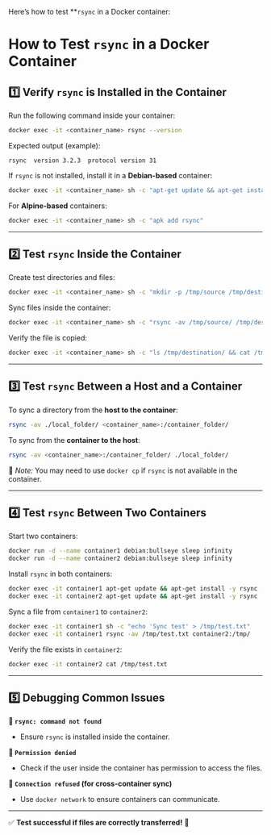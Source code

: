 Here’s how to test **`rsync` in a Docker container:  

# How to Test `rsync` in a Docker Container

## 1️⃣ Verify `rsync` is Installed in the Container
Run the following command inside your container:
```bash
docker exec -it <container_name> rsync --version
```
Expected output (example):
```
rsync  version 3.2.3  protocol version 31
```
If `rsync` is not installed, install it in a **Debian-based** container:
```bash
docker exec -it <container_name> sh -c "apt-get update && apt-get install -y rsync"
```
For **Alpine-based** containers:
```bash
docker exec -it <container_name> sh -c "apk add rsync"
```

---

## 2️⃣ Test `rsync` Inside the Container
Create test directories and files:
```bash
docker exec -it <container_name> sh -c "mkdir -p /tmp/source /tmp/destination && echo 'Hello, rsync!' > /tmp/source/file.txt"
```
Sync files inside the container:
```bash
docker exec -it <container_name> sh -c "rsync -av /tmp/source/ /tmp/destination/"
```
Verify the file is copied:
```bash
docker exec -it <container_name> sh -c "ls /tmp/destination/ && cat /tmp/destination/file.txt"
```

---

## 3️⃣ Test `rsync` Between a Host and a Container
To sync a directory from the **host to the container**:
```bash
rsync -av ./local_folder/ <container_name>:/container_folder/
```
To sync from the **container to the host**:
```bash
rsync -av <container_name>:/container_folder/ ./local_folder/
```
🔹 *Note:* You may need to use `docker cp` if `rsync` is not available in the container.

---

## 4️⃣ Test `rsync` Between Two Containers
Start two containers:
```bash
docker run -d --name container1 debian:bullseye sleep infinity
docker run -d --name container2 debian:bullseye sleep infinity
```
Install `rsync` in both containers:
```bash
docker exec -it container1 apt-get update && apt-get install -y rsync
docker exec -it container2 apt-get update && apt-get install -y rsync
```
Sync a file from `container1` to `container2`:
```bash
docker exec -it container1 sh -c "echo 'Sync test' > /tmp/test.txt"
docker exec -it container1 rsync -av /tmp/test.txt container2:/tmp/
```
Verify the file exists in `container2`:
```bash
docker exec -it container2 cat /tmp/test.txt
```

---

## 5️⃣ Debugging Common Issues

**🔹 `rsync: command not found`**
- Ensure `rsync` is installed inside the container.

**🔹 `Permission denied`**
- Check if the user inside the container has permission to access the files.

**🔹 `Connection refused` (for cross-container sync)**
- Use `docker network` to ensure containers can communicate.

---

✅ **Test successful if files are correctly transferred!** 🚀  